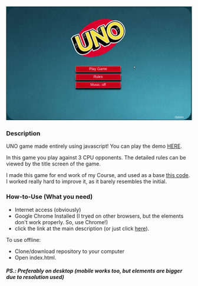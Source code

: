 ![](https://github.com/deyvinson/uno-javascript/blob/master/images/-example.gif)

### Description
UNO game made entirely using javascript!
You can play the demo [HERE](http://play-uno.000webhostapp.com/). 

In this game you play against 3 CPU opponents. The detailed rules can be viewed by the title screen of the game. 

I made this game for end work of my Course, and used as a base [this code](https://code.sololearn.com/W87BXhQSl8Sv/#html). I worked really hard to improve it, as it barely resembles the initial. 



### How-to-Use (What you need)
- Internet access (obviously)
- Google Chrome Installed (I tryed on other browsers, but the elements don't work properly. So, use Chrome!)
- click the link at the main description (or just click [here](http://play-uno.000webhostapp.com/)).

To use offline:
- Clone/download repository to your computer
- Open index.html.

##### PS.: Preferably on desktop (mobile works too, but elements are bigger due to resolution used)
